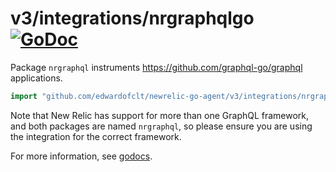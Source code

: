 # v3/integrations/nrgraphqlgo [![GoDoc](https://godoc.org/github.com/edwardofclt/newrelic-go-agent/v3/integrations/nrgraphqlgo?status.svg)](https://godoc.org/github.com/edwardofclt/newrelic-go-agent/v3/integrations/nrgraphqlgo)

Package `nrgraphql` instruments https://github.com/graphql-go/graphql
applications.

```go
import "github.com/edwardofclt/newrelic-go-agent/v3/integrations/nrgraphqlgo"
```

Note that New Relic has support for more than one GraphQL framework, and both
packages are named `nrgraphql`, so please ensure you are using the integration
for the correct framework.

For more information, see
[godocs](https://godoc.org/github.com/edwardofclt/newrelic-go-agent/v3/integrations/nrgraphqlgo).

